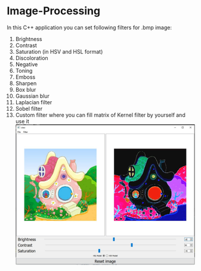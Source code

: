 # Image-Processing
In this C++ application you can set following filters for .bmp image:
1. Brightness
2. Contrast
3. Saturation (in HSV and HSL format)
4. Discoloration
5. Negative
6. Toning
7. Emboss
8. Sharpen
9. Box blur
10. Gaussian blur
11. Laplacian filter
12. Sobel filter
13. Custom filter where you can fill matrix of Kernel filter by yourself and use it
![](materials/example.jpg)
